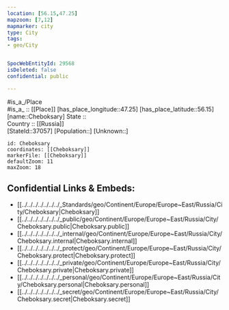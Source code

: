 ```yaml
---
location: [56.15,47.25] 
mapzoom: [7,12] 
mapmarker: city 
type: City
tags:
- geo/City


SpocWebEntityId: 29568
isDeleted: false
confidential: public

---
```

#is_a_/Place  
#is_a_ :: [[Place]] 
[has_place_longitude::47.25] 
[has_place_latitude::56.15] 
[name::Cheboksary] 
State ::  
Country :: [[Russia]]  
[StateId::37057] 
[Population::] 
[Unknown::] 


```leaflet
id: Cheboksary
coordinates: [[Cheboksary]] 
markerFile: [[Cheboksary]] 
defaultZoom: 11 
maxZoom: 18
```


## Confidential Links & Embeds: 
- [[../../../../../../../_Standards/geo/Continent/Europe/Europe~East/Russia/City/Cheboksary|Cheboksary]] 
- [[../../../../../../../_public/geo/Continent/Europe/Europe~East/Russia/City/Cheboksary.public|Cheboksary.public]] 
- [[../../../../../../../_internal/geo/Continent/Europe/Europe~East/Russia/City/Cheboksary.internal|Cheboksary.internal]] 
- [[../../../../../../../_protect/geo/Continent/Europe/Europe~East/Russia/City/Cheboksary.protect|Cheboksary.protect]] 
- [[../../../../../../../_private/geo/Continent/Europe/Europe~East/Russia/City/Cheboksary.private|Cheboksary.private]] 
- [[../../../../../../../_personal/geo/Continent/Europe/Europe~East/Russia/City/Cheboksary.personal|Cheboksary.personal]] 
- [[../../../../../../../_secret/geo/Continent/Europe/Europe~East/Russia/City/Cheboksary.secret|Cheboksary.secret]] 
